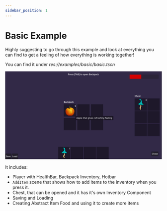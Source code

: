 ```yaml
---
sidebar_position: 1
---
```


# Basic Example

Highly suggesting to go through this example and look at everything you can find to get a feeling of how everything is working together!

You can find it under _res://examples/basic/basic.tscn_

![Screenshot of the basic example](../img/example-basic.png)

It includes:
- Player with HealthBar, Backpack Inventory, Hotbar
- `AddItem` scene that shows how to add items to the inventory when you press it.
- Chest, that can be opened and it has it's own Inventory Component
- Saving and Loading
- Creating Abstract Item Food and using it to create more items